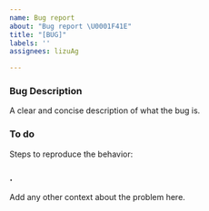 ```yaml
---
name: Bug report
about: "Bug report \U0001F41E"
title: "[BUG]"
labels: ''
assignees: lizuAg

---
```


### Bug Description
A clear and concise description of what the bug is.

### To do
Steps to reproduce the behavior:

### .
Add any other context about the problem here.
